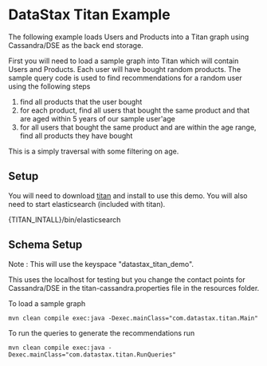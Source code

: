 DataStax Titan Example
========================

The following example loads Users and Products into a Titan graph using Cassandra/DSE as the back end storage. 

First you will need to load a sample graph into Titan which will contain Users and Products. Each user will have bought random products. The sample query code is used to find recommendations for a random user using the following steps

1. find all products that the user bought
2. for each product, find all users that bought the same product and that are aged within 5 years of our sample user'age  
3. for all users that bought the same product and are within the age range, find all products they have bought 

This is a simply traversal with some filtering on age.

## Setup 
You will need to download [titan](https://github.com/thinkaurelius/titan/wiki/Downloads) and install to use this demo. You will also need to start elasticsearch (included with titan).

{TITAN_INTALL}/bin/elasticsearch

## Schema Setup
Note : This will use the keyspace "datastax_titan_demo". 

This uses the localhost for testing but you change the contact points for Cassandra/DSE in the titan-cassandra.properties file 
in the resources folder.

To load a sample graph

    mvn clean compile exec:java -Dexec.mainClass="com.datastax.titan.Main"
    
To run the queries to generate the recommendations run

	mvn clean compile exec:java -Dexec.mainClass="com.datastax.titan.RunQueries"
	

